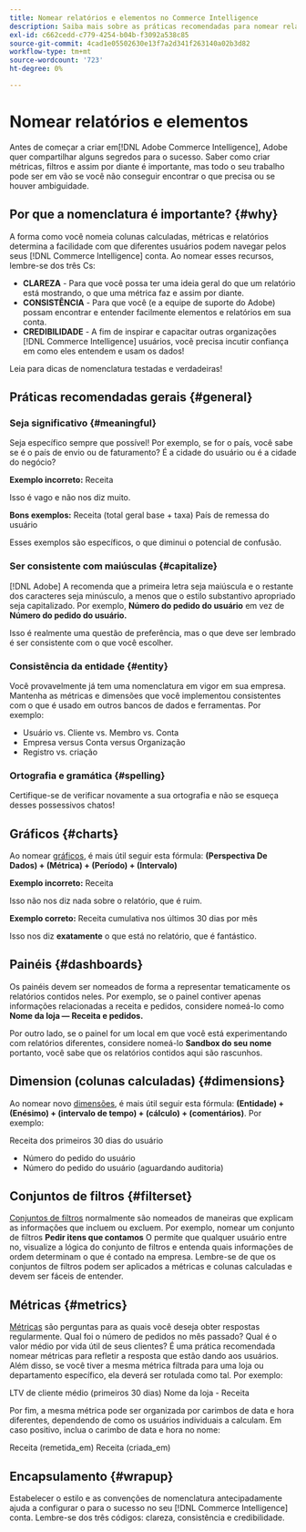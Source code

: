```yaml
---
title: Nomear relatórios e elementos no Commerce Intelligence
description: Saiba mais sobre as práticas recomendadas para nomear relatórios e elementos no [!DNL Commerce Intelligence].
exl-id: c662cedd-c779-4254-b04b-f3092a538c85
source-git-commit: 4cad1e05502630e13f7a2d341f263140a02b3d82
workflow-type: tm+mt
source-wordcount: '723'
ht-degree: 0%

---
```


# Nomear relatórios e elementos

Antes de começar a criar em[!DNL Adobe Commerce Intelligence], Adobe quer compartilhar alguns segredos para o sucesso. Saber como criar métricas, filtros e assim por diante é importante, mas todo o seu trabalho pode ser em vão se você não conseguir encontrar o que precisa ou se houver ambiguidade.

## Por que a nomenclatura é importante? {#why}

A forma como você nomeia colunas calculadas, métricas e relatórios determina a facilidade com que diferentes usuários podem navegar pelos seus [!DNL Commerce Intelligence] conta. Ao nomear esses recursos, lembre-se dos três Cs:

* **CLAREZA** - Para que você possa ter uma ideia geral do que um relatório está mostrando, o que uma métrica faz e assim por diante.
* **CONSISTÊNCIA** - Para que você (e a equipe de suporte do Adobe) possam encontrar e entender facilmente elementos e relatórios em sua conta.
* **CREDIBILIDADE** - A fim de inspirar e capacitar outras organizações [!DNL Commerce Intelligence] usuários, você precisa incutir confiança em como eles entendem e usam os dados!

Leia para dicas de nomenclatura testadas e verdadeiras!

## Práticas recomendadas gerais {#general}

### Seja significativo {#meaningful}

Seja específico sempre que possível! Por exemplo, se for o país, você sabe se é o país de envio ou de faturamento? É a cidade do usuário ou é a cidade do negócio?

**Exemplo incorreto:**
Receita

Isso é vago e não nos diz muito.

**Bons exemplos:**
Receita (total geral base + taxa) País de remessa do usuário

Esses exemplos são específicos, o que diminui o potencial de confusão.

### Ser consistente com maiúsculas {#capitalize}

[!DNL Adobe] A recomenda que a primeira letra seja maiúscula e o restante dos caracteres seja minúsculo, a menos que o estilo substantivo apropriado seja capitalizado. Por exemplo, **Número do pedido do usuário** em vez de **Número do pedido do usuário.**

Isso é realmente uma questão de preferência, mas o que deve ser lembrado é ser consistente com o que você escolher.

### Consistência da entidade {#entity}

Você provavelmente já tem uma nomenclatura em vigor em sua empresa. Mantenha as métricas e dimensões que você implementou consistentes com o que é usado em outros bancos de dados e ferramentas. Por exemplo:

* Usuário vs. Cliente vs. Membro vs. Conta
* Empresa versus Conta versus Organização
* Registro vs. criação

### Ortografia e gramática {#spelling}

Certifique-se de verificar novamente a sua ortografia e não se esqueça desses possessivos chatos!

## Gráficos {#charts}

Ao nomear [gráficos](../tutorials/using-visual-report-builder.md), é mais útil seguir esta fórmula: **(Perspectiva De Dados) + (Métrica) + (Período) + (Intervalo)**

**Exemplo incorreto:**
Receita

Isso não nos diz nada sobre o relatório, que é ruim.

**Exemplo correto:**
Receita cumulativa nos últimos 30 dias por mês

Isso nos diz **exatamente** o que está no relatório, que é fantástico.

## Painéis {#dashboards}

Os painéis devem ser nomeados de forma a representar tematicamente os relatórios contidos neles. Por exemplo, se o painel contiver apenas informações relacionadas a receita e pedidos, considere nomeá-lo como **Nome da loja — Receita e pedidos.**

Por outro lado, se o painel for um local em que você está experimentando com relatórios diferentes, considere nomeá-lo **Sandbox do seu nome** portanto, você sabe que os relatórios contidos aqui são rascunhos.

## Dimension (colunas calculadas) {#dimensions}

Ao nomear novo [dimensões](../data-analyst/data-warehouse-mgr/creating-calculated-columns.md), é mais útil seguir esta fórmula: **(Entidade) + (Enésimo) + (intervalo de tempo) + (cálculo) + (comentários)**. Por exemplo:

Receita dos primeiros 30 dias do usuário
* Número do pedido do usuário
* Número do pedido do usuário (aguardando auditoria)

## Conjuntos de filtros {#filterset}

[Conjuntos de filtros](../data-user/reports/ess-manage-data-filters.md) normalmente são nomeados de maneiras que explicam as informações que incluem ou excluem. Por exemplo, nomear um conjunto de filtros **Pedir itens que contamos** O permite que qualquer usuário entre no, visualize a lógica do conjunto de filtros e entenda quais informações de ordem determinam o que é contado na empresa. Lembre-se de que os conjuntos de filtros podem ser aplicados a métricas e colunas calculadas e devem ser fáceis de entender.

## Métricas {#metrics}

[Métricas](../data-user/reports/ess-manage-data-metrics.md) são perguntas para as quais você deseja obter respostas regularmente. Qual foi o número de pedidos no mês passado? Qual é o valor médio por vida útil de seus clientes? É uma prática recomendada nomear métricas para refletir a resposta que estão dando aos usuários. Além disso, se você tiver a mesma métrica filtrada para uma loja ou departamento específico, ela deverá ser rotulada como tal. Por exemplo:

LTV de cliente médio (primeiros 30 dias) Nome da loja - Receita

Por fim, a mesma métrica pode ser organizada por carimbos de data e hora diferentes, dependendo de como os usuários individuais a calculam. Em caso positivo, inclua o carimbo de data e hora no nome:

Receita (remetida\_em) Receita (criada\_em)

## Encapsulamento {#wrapup}

Estabelecer o estilo e as convenções de nomenclatura antecipadamente ajuda a configurar o para o sucesso no seu [!DNL Commerce Intelligence] conta. Lembre-se dos três códigos: clareza, consistência e credibilidade.
